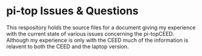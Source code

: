 pi-top Issues & Questions
=========================

This respository holds the source files for a document giving my experience with the current state of various issues concerning the pi-topCEED.  Although my experience is only with the CEED much of the information is relavent to both the CEED and the laptop version.